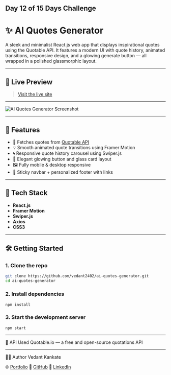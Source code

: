 ## Day 12 of 15 Days Challenge

# ✨ AI Quotes Generator

A sleek and minimalist React.js web app that displays inspirational quotes using the Quotable API. It features a modern UI with quote history, animated transitions, responsive design, and a glowing generate button — all wrapped in a polished glassmorphic layout.

---
## 📸 Live Preview

> [Visit the live site](https://aiquotegenerator1.netlify.app/)

---
![AI Quotes Generator Screenshot](https://github.com/user-attachments/assets/6844d83c-1573-48a3-aa86-dd4821dcb615)

---

## 🚀 Features

- 🎯 Fetches quotes from [Quotable API](https://api.quotable.io)
- 💡 Smooth animated quote transitions using Framer Motion
- 🌀 Responsive quote history carousel using Swiper.js
- 🎨 Elegant glowing button and glass card layout
- 🖼️ Fully mobile & desktop responsive
- 🧭 Sticky navbar + personalized footer with links

---

## 🔧 Tech Stack

- **React.js**
- **Framer Motion**
- **Swiper.js**
- **Axios**
- **CSS3**

---

## 🛠️ Getting Started

### 1. Clone the repo
```bash
git clone https://github.com/vedant2402/ai-quotes-generator.git
cd ai-quotes-generator
```
### 2. Install dependencies

```npm install```

### 3. Start the development server
```npm start```

---

🧠 API Used
Quotable.io — a free and open-source quotations API

---

🧑‍🎨 Author
Vedant Kankate

🌐 [Portfolio](https://vedant-kankate.netlify.app/)
🐙 [GitHub](https://github.com/vedant2402)
💼 [LinkedIn](https://www.linkedin.com/in/vedant-kankate/)
